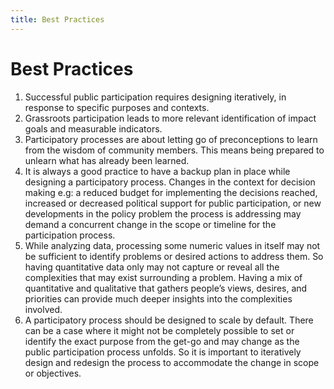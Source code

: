 ```yaml
---
title: Best Practices
---
```


# Best Practices

1. Successful public participation requires designing iteratively, in response to specific purposes and contexts.
2. Grassroots participation leads to more relevant identification of impact goals and measurable indicators.
3. Participatory processes are about letting go of preconceptions to learn from the wisdom of community members. This means being prepared to unlearn what has already been learned.
4. It is always a good practice to have a backup plan in place while designing a participatory process. Changes in the context for decision making e.g: a reduced budget for implementing the decisions reached, increased or decreased political support for public participation, or new developments in the policy problem the process is addressing may demand a concurrent change in the scope or timeline for the participation process.
5. While analyzing data, processing some numeric values in itself may not be sufficient to identify problems or desired actions to address them. So having quantitative data only may not capture or reveal all the complexities that may exist surrounding a problem. Having a mix of quantitative and qualitative that gathers people’s views, desires, and priorities can provide much deeper insights into the complexities involved.
6. A participatory process should be designed to scale by default. There can be a case where it might not be completely possible to set or identify the exact purpose from the get-go and may change as the public participation process unfolds. So it is important to iteratively design and redesign the process to accommodate the change in scope or objectives.
